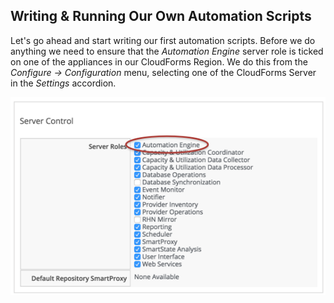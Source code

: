 ## Writing & Running Our Own Automation Scripts


Let's go ahead and start writing our first automation scripts. Before we do anything we need to ensure that the _Automation Engine_ server role is ticked on one of the appliances in our CloudForms Region. We do this from the _Configure -> Configuration_ menu, selecting one of the CloudForms Server in the _Settings_ accordion.

![Screenshot 10b](images/screenshot10b.png)
